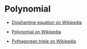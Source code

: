 # Polynomial

- [Diophantine equation on Wikipedia](https://en.wikipedia.org/wiki/Diophantine_equation)

- [Polynomial on Wikipedia](https://en.wikipedia.org/wiki/Polynomial)

- [Pythagorean triple on Wikipedia](https://en.wikipedia.org/wiki/Pythagorean_triple)
